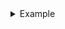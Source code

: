 
<details>
  <summary>Example</summary>

```
truffle deploy --network mumbai --contract=xxx
truffle run verify xxx --network mumbai
```
</details>

